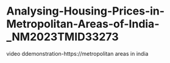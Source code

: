 # Analysing-Housing-Prices-in-Metropolitan-Areas-of-India-_NM2023TMID33273
video ddemonstration-https://metropolitan areas in india
